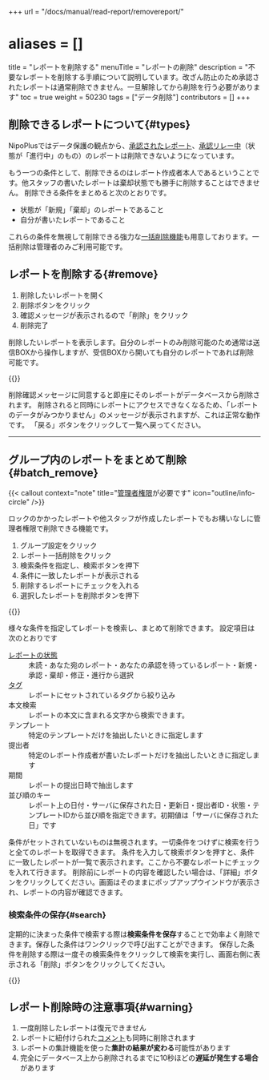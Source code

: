 +++
url = "/docs/manual/read-report/removereport/"
# aliases = []
title = "レポートを削除する"
menuTitle = "レポートの削除"
description = "不要なレポートを削除する手順について説明しています。改ざん防止のため承認されたレポートは通常削除できません。一旦解除してから削除を行う必要があります"
toc = true
weight = 50230
tags = ["データ削除"]
contributors = []
+++

## 削除できるレポートについて{#types}

NipoPlusではデータ保護の観点から、[承認されたレポート](/docs/manual/read-report/state/#agree)、[承認リレー中](/docs/manual/read-report/state/#relay)（状態が「進行中」のもの）のレポートは削除できないようになっています。

もう一つの条件として、削除できるのはレポート作成者本人であるということです。他スタッフの書いたレポートは棄却状態でも勝手に削除することはできません。
削除できる条件をまとめると次のとおりです。

- 状態が「新規」「棄却」のレポートであること
- 自分が書いたレポートであること

これらの条件を無視して削除できる強力な[一括削除機能](#batch_remove)も用意しております。一括削除は管理者のみご利用可能です。

## レポートを削除する{#remove}

1. 削除したいレポートを開く
1. 削除ボタンをクリック
1. 確認メッセージが表示されるので「削除」をクリック
1. 削除完了

削除したいレポートを表示します。自分のレポートのみ削除可能のため通常は送信BOXから操作しますが、受信BOXから開いても自分のレポートであれば削除可能です。

{{<icatch filename="img/report-delete" msg="自分のレポートで、かつ状態が新規のため削除可能です" alice="ok">}}

削除確認メッセージに同意すると即座にそのレポートがデータベースから削除されます。
削除されると同時にレポートにアクセスできなくなるため、「レポートのデータがみつかりません」のメッセージが表示されますが、これは正常な動作です。
「戻る」ボタンをクリックして一覧へ戻ってください。

---

## グループ内のレポートをまとめて削除{#batch_remove}

{{< callout context="note" title="[管理者権限](/docs/setup/staff-global/rank/)が必要です" icon="outline/info-circle" />}}

ロックのかかったレポートや他スタッフが作成したレポートでもお構いなしに管理者権限で削除できる機能です。

1. グループ設定をクリック
1. レポート一括削除をクリック
1. 検索条件を指定し、検索ボタンを押下
1. 条件に一致したレポートが表示される
1. 削除するレポートにチェックを入れる
1. 選択したレポートを削除ボタンを押下

{{<icatch filename="img/report-delete-batch" msg="強力な機能なので扱いは慎重に！" alice="here">}}

様々な条件を指定してレポートを検索し、まとめて削除できます。
設定項目は次のとおりです

<dl class="basic">
  <dt><a href="/docs/manual/read-report/state/#status">レポートの状態</a></dt>
  <dd>未読・あなた宛のレポート・あなたの承認を待っているレポート・新規・承認・棄却・修正・進行から選択</dd>
  <dt><a href="/docs/setup/advanced-setting/tag/">タグ</a></dt>
  <dd>レポートにセットされているタグから絞り込み</dd>
  <dt>本文検索</dt>
  <dd>レポートの本文に含まれる文字から検索できます。</dd>
  <dt>テンプレート</dt>
  <dd>特定のテンプレートだけを抽出したいときに指定します</dd>
  <dt>提出者</dt>
  <dd>特定のレポート作成者が書いたレポートだけを抽出したいときに指定します</dd>
  <dt>期間</dt>
  <dd>レポートの提出日時で抽出します</dd>
  <dt>並び順のキー</dt>
  <dd>レポート上の日付・サーバに保存された日・更新日・提出者ID・状態・テンプレートIDから並び順を指定できます。初期値は「サーバに保存された日」です</dd>
</dl>

条件がセットされていないものは無視されます。一切条件をつけずに検索を行うと全てのレポートを取得できます。
条件を入力して検索ボタンを押すと、条件に一致したレポートが一覧で表示されます。ここから不要なレポートにチェックを入れて行きます。
削除前にレポートの内容を確認したい場合は、「詳細」ボタンをクリックしてください。画面はそのままにポップアップウインドウが表示され、レポートの内容が確認できます。

### 検索条件の保存{#search}

定期的に決まった条件で検索する際は**検索条件を保存**することで効率よく削除できます。保存した条件はワンクリックで呼び出すことができます。
保存した条件を削除する際は一度その検索条件をクリックして検索を実行し、画面右側に表示される「削除」ボタンをクリックしてください。

{{<icatch filename="img/search-save" msg="検索の条件を保存することで次回から同じ条件の検索をワンクリックで行なえます" alice="ok">}}

## レポート削除時の注意事項{#warning}

1. 一度削除したレポートは復元できません
1. レポートに紐付けられた[コメント](/docs/manual/read-report/state/#comment)も同時に削除されます
1. レポートの集計機能を使った**集計の結果が変わる**可能性があります
1. 完全にデータベース上から削除されるまでに10秒ほどの**遅延が発生する場合**があります
